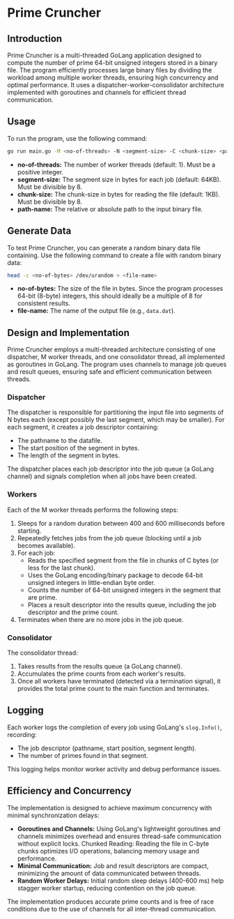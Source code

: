# Prime Cruncher

## Introduction

Prime Cruncher is a multi-threaded GoLang application designed to compute the number of prime 64-bit unsigned integers stored in a binary file. The program efficiently processes large binary files by dividing the workload among multiple worker threads, ensuring high concurrency and optimal performance. It uses a dispatcher-worker-consolidator architecture implemented with goroutines and channels for efficient thread communication.

## Usage

To run the program, use the following command:

```bash
go run main.go -M <no-of-threads> -N <segment-size> -C <chunk-size> <path-name> 
```

* **no-of-threads:** The number of worker threads (default: 1). Must be a positive integer.
* **segment-size:** The segment size in bytes for each job (default: 64KB). Must be divisible by 8.
* **chunk-size:** The chunk-size in bytes for reading the file (default: 1KB). Must be divisible by 8.
* **path-name:** The relative or absolute path to the input binary file.

## Generate Data

To test Prime Cruncher, you can generate a random binary data file containing. Use the following command to create a file with random binary data:

```bash
head -c <no-of-bytes> /dev/urandom > <file-name>
```

* **no-of-bytes:** The size of the file in bytes. Since the program processes 64-bit (8-byte) integers, this should ideally be a multiple of 8 for consistent results.
* **file-name:** The name of the output file (e.g., ```data.dat```).

## Design and Implementation

Prime Cruncher employs a multi-threaded architecture consisting of one dispatcher, M worker threads, and one consolidator thread, all implemented as goroutines in GoLang. The program uses channels to manage job queues and result queues, ensuring safe and efficient communication between threads.

### Dispatcher

The dispatcher is responsible for partitioning the input file into segments of N bytes each (except possibly the last segment, which may be smaller). For each segment, it creates a job descriptor containing:

* The pathname to the datafile.
* The start position of the segment in bytes.
* The length of the segment in bytes.

The dispatcher places each job descriptor into the job queue (a GoLang channel) and signals completion when all jobs have been created.

### Workers

Each of the M worker threads performs the following steps:

1. Sleeps for a random duration between 400 and 600 milliseconds before starting.
2. Repeatedly fetches jobs from the job queue (blocking until a job becomes available).
3. For each job:
    * Reads the specified segment from the file in chunks of C bytes (or less for the last chunk).
    * Uses the GoLang encoding/binary package to decode 64-bit unsigned integers in little-endian byte order.
    * Counts the number of 64-bit unsigned integers in the segment that are prime.
    * Places a result descriptor into the results queue, including the job descriptor and the prime count.
4. Terminates when there are no more jobs in the job queue.

### Consolidator

The consolidator thread:

1. Takes results from the results queue (a GoLang channel).
2. Accumulates the prime counts from each worker's results.
3. Once all workers have terminated (detected via a termination signal), it provides the total prime count to the main function and terminates.

## Logging

Each worker logs the completion of every job using GoLang's ```slog.Info()```, recording:

* The job descriptor (pathname, start position, segment length).
* The number of primes found in that segment.

This logging helps monitor worker activity and debug performance issues.

## Efficiency and Concurrency

The implementation is designed to achieve maximum concurrency with minimal synchronization delays:

* **Goroutines and Channels:** Using GoLang's lightweight goroutines and channels minimizes overhead and ensures thread-safe communication without explicit locks.
Chunked Reading: Reading the file in C-byte chunks optimizes I/O operations, balancing memory usage and performance.
* **Minimal Communication:** Job and result descriptors are compact, minimizing the amount of data communicated between threads.
* **Random Worker Delays:** Initial random sleep delays (400-600 ms) help stagger worker startup, reducing contention on the job queue.

The implementation produces accurate prime counts and is free of race conditions due to the use of channels for all inter-thread communication.
